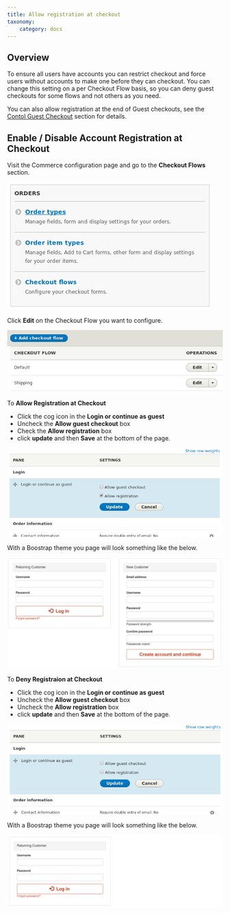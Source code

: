 ```yaml
---
title: Allow registration at checkout
taxonomy:
    category: docs
---
```


## Overview
To ensure all users have accounts you can restrict checkout and force users without accounts to make one before they can checkout. You can change this setting on a per Checkout Flow basis, so you can deny guest checkouts for some flows and not others as you need.

You can also allow registration at the end of Guest checkouts, see the [Contol Guest Checkout](../02.control-guest-checkout/docs.md) section for details.

## Enable / Disable Account Registration at Checkout

Visit the Commerce configuration page and go to the **Checkout Flows** section.

![Select Checkout Flows](commerce2-order-configuration.png)


Click **Edit** on the Checkout Flow you want to configure.

![Select Checkout Flow](commerce2-checkout-flows.png)


To **Allow Registration at Checkout**
 - Click the cog icon in the **Login or continue as guest**
 - Uncheck the **Allow guest checkout** box
 - Check the **Allow registration** box
 - click **update** and then **Save** at the bottom of the page.
 
![Check the Allow box](commerce2-checkout-allow-registration-admin.png)

With a Boostrap theme you page will look something like the below.

![Allow box checked user view](commerce2-checkout-allow-registration-bootstrap.png)

To **Deny Registraion at Checkout**
 - Click the cog icon in the **Login or continue as guest**
 - Uncheck the **Allow guest checkout** box
 - Uncheck the **Allow registration** box
 - click **update** and then **Save** at the bottom of the page.

![Uncheck the Allow box](commerce2-checkout-no-guest-no-registration-admin.png)

With a Boostrap theme you page will look something like the below.

![Allow box unchecked user view](commerce2-checkout-no-guest-no-registration-bootstrap.png)
